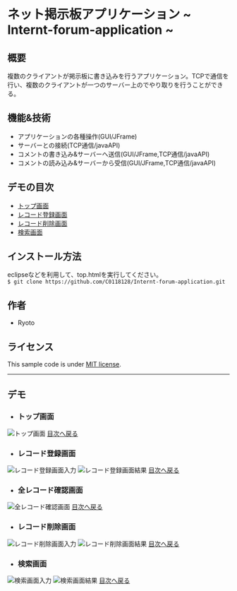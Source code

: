 # ネット掲示板アプリケーション ~ Internt-forum-application ~

## 概要
複数のクライアントが掲示板に書き込みを行うアプリケーション。TCPで通信を行い、複数のクライアントが一つのサーバー上のでやり取りを行うことができる。

## 機能&技術
* アプリケーションの各種操作(GUI/JFrame)
* サーバーとの接続(TCP通信/javaAPI)
* コメントの書き込み&サーバーへ送信(GUI/JFrame,TCP通信/javaAPI)
* コメントの読み込み&サーバーから受信(GUI/JFrame,TCP通信/javaAPI)

## デモの目次
* [トップ画面](#トップ画面)
* [レコード登録画面](#レコード登録画面)
* [レコード削除画面](#レコード削除画面)
* [検索画面](#検索画面)

## インストール方法
eclipseなどを利用して、top.htmlを実行してください。 </br>
`$ git clone https://github.com/C0118128/Internt-forum-application.git`


## 作者
* Ryoto

## ライセンス
This sample code is under [MIT license](https://en.wikipedia.org/wiki/MIT_License).

---

## デモ
* ### トップ画面
![トップ画面]()
[目次へ戻る](#デモの目次)

* ### レコード登録画面
![レコード登録画面入力]()
![レコード登録画面結果]()
[目次へ戻る](#デモの目次)

* ### 全レコード確認画面
![全レコード確認画面]()
[目次へ戻る](#デモの目次)

* ### レコード削除画面
![レコード削除画面入力]()
![レコード削除画面結果]()
[目次へ戻る](#デモの目次)

* ### 検索画面
![検索画面入力]()
![検索画面結果]()
[目次へ戻る](#デモの目次)
